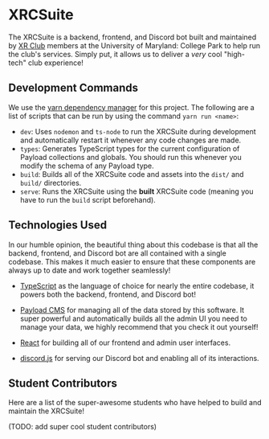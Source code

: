 # XRCSuite

The XRCSuite is a backend, frontend, and Discord bot built and maintained by [XR Club](https://xr.umd.edu) members at the University of Maryland: College Park to help run the club's services. Simply put, it allows us to deliver a *very* cool "high-tech" club experience!

## Development Commands

We use the [yarn dependency manager](https://classic.yarnpkg.com/en/) for this project. The following are a list of scripts that can be run by using the command `yarn run <name>`:

- `dev`: Uses `nodemon` and `ts-node` to run the XRCSuite during development and automatically restart it whenever any code changes are made.
- `types`: Generates TypeScript types for the current configuration of Payload collections and globals. You should run this whenever you modify the schema of any Payload type.
- `build`: Builds all of the XRCSuite code and assets into the `dist/` and `build/` directories.
- `serve`: Runs the XRCSuite using the **built** XRCSuite code (meaning you have to run the `build` script beforehand).

## Technologies Used

In our humble opinion, the beautiful thing about this codebase is that all the backend, frontend, and Discord bot are all contained with a single codebase. This makes it much easier to ensure that these components are always up to date and work together seamlessly!

- [TypeScript](https://www.typescriptlang.org/) as the language of choice for nearly the entire codebase, it powers both the backend, frontend, and Discord bot!

- [Payload CMS](https://payloadcms.com/) for managing all of the data stored by this software. It super powerful and automatically builds all the admin UI you need to manage your data, we highly recommend that you check it out yourself!

- [React](https://reactjs.org/) for building all of our frontend and admin user interfaces.

- [discord.js](https://discord.js.org/#/) for serving our Discord bot and enabling all of its interactions.

## Student Contributors

Here are a list of the super-awesome students who have helped to build and maintain the XRCSuite!

(TODO: add super cool student contributors)
